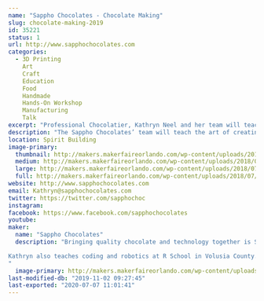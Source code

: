 ```yaml
---
name: "Sappho Chocolates - Chocolate Making"
slug: chocolate-making-2019
id: 35221
status: 1
url: http://www.sapphochocolates.com
categories:
  - 3D Printing
    Art
    Craft
    Education
    Food
    Handmade
    Hands-On Workshop
    Manufacturing
    Talk
excerpt: "Professional Chocolatier, Kathryn Neel and her team will teach the art of creating molded chocolates using a variety of fun molds while discussing the art and science of chocolate making."
description: "The Sappho Chocolates’ team will teach the art of creating molded chocolates using a variety of fun molds. Workshop attendees will have fun learning about the science and history of making chocolate. The best part of the workshop is you get to keep what you make. This means you’ll get to keep close to a ¼ pound of quality chocolate. Tickets ($10) for this event can be purchased at the Sappho Table. There will be a total of 4 chocolate making workshops during the weekend (2 on Saturday and 2 on Sunday)."
location: Spirit Building
image-primary:
  thumbnail: http://makers.makerfaireorlando.com/wp-content/uploads/2018/07/Castle-9709-600-by-556-150x150.jpg
  medium: http://makers.makerfaireorlando.com/wp-content/uploads/2018/07/Castle-9709-600-by-556-300x278.jpg
  large: http://makers.makerfaireorlando.com/wp-content/uploads/2018/07/Castle-9709-600-by-556.jpg
  full: http://makers.makerfaireorlando.com/wp-content/uploads/2018/07/Castle-9709-600-by-556.jpg
website: http://www.sapphochocolates.com
email: Kathryn@sapphochocolates.com
twitter: https://twitter.com/sapphochoc
instagram: 
facebook: https://www.facebook.com/sapphochocolates
youtube: 
maker:
  name: "Sappho Chocolates"
  description: "Bringing quality chocolate and technology together is Sappho Chocolates’ passion. They use a 3D printer and vacuforming to create their own chocolate molds. Kathryn Neel, Professional Chocolatier, has been making chocolates for over 20 years as gifts for friends and family. Her two business partners, Charlotte Lambert and Darlene Duncan, tasted Kathryn’s chocolates and asked her why she wasn’t selling them. This was the beginning of Sappho Chocolates. 

Kathryn also teaches coding and robotics at R School in Volusia County.
"
  image-primary: http://makers.makerfaireorlando.com/wp-content/uploads/2017/10/Alafaya-Library-150-BY-150.jpg
last-modified-db: "2019-11-02 09:27:45"
last-exported: "2020-07-07 11:01:41"
---
```

